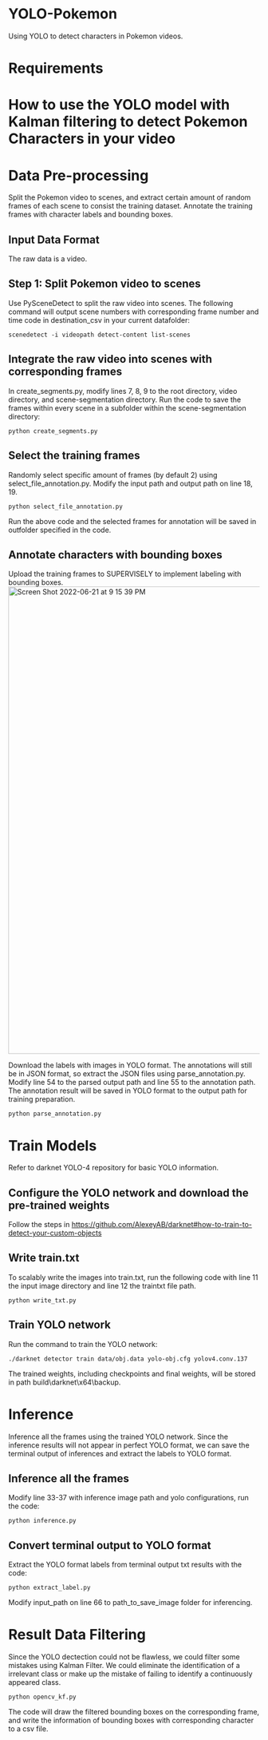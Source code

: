 # YOLO-Pokemon
Using YOLO to detect characters in Pokemon videos.

# Requirements

# How to use the YOLO model with Kalman filtering to detect Pokemon Characters in your video

# Data Pre-processing
Split the Pokemon video to scenes, and extract certain amount of random frames of each scene to consist the training dataset. Annotate the training frames with character labels and bounding boxes.

## Input Data Format
The raw data is a video.

## Step 1: Split Pokemon video to scenes
Use PySceneDetect to split the raw video into scenes. The following command will output scene numbers with corresponding frame number and time code in destination_csv in your current datafolder:

```
scenedetect -i videopath detect-content list-scenes
```

## Integrate the raw video into scenes with corresponding frames
In create_segments.py, modify lines 7, 8, 9 to the root directory, video directory, and scene-segmentation directory. Run the code to save the frames within every scene in a subfolder within the scene-segmentation directory:

```
python create_segments.py
```

## Select the training frames
Randomly select specific amount of frames (by default 2) using select_file_annotation.py. Modify the input path and output path on line 18, 19.
```
python select_file_annotation.py
```
Run the above code and the selected frames for annotation will be saved in outfolder specified in the code.

## Annotate characters with bounding boxes
Upload the training frames to SUPERVISELY to implement labeling with bounding boxes.
<img width="936" alt="Screen Shot 2022-06-21 at 9 15 39 PM" src="https://user-images.githubusercontent.com/80933162/174942143-f041bd91-1e3d-4741-b69d-d7eec771fd07.png">

Download the labels with images in YOLO format. The annotations will still be in JSON format, so extract the JSON files using parse_annotation.py. Modify line 54 to the parsed output path and line 55 to the annotation path. The annotation result will be saved in YOLO format to the output path for training preparation.
```
python parse_annotation.py
```

# Train Models
Refer to darknet YOLO-4 repository for basic YOLO information.

## Configure the YOLO network and download the pre-trained weights
Follow the steps in https://github.com/AlexeyAB/darknet#how-to-train-to-detect-your-custom-objects

## Write train.txt
To scalably write the images into train.txt, run the following code with line 11 the input image directory and line 12 the traintxt file path.
```
python write_txt.py
```

## Train YOLO network
Run the command to train the YOLO network:
```
./darknet detector train data/obj.data yolo-obj.cfg yolov4.conv.137
```
The trained weights, including checkpoints and final weights, will be stored in path build\darknet\x64\backup\.

# Inference
Inference all the frames using the trained YOLO network. Since the inference results will not appear in perfect YOLO format, we can save the terminal output of inferences and extract the labels to YOLO format.

## Inference all the frames
Modify line 33-37 with inference image path and yolo configurations, run the code:
```
python inference.py
```

## Convert terminal output to YOLO format
Extract the YOLO format labels from terminal output txt results with the code:
```
python extract_label.py
```
Modify input_path on line 66 to path_to_save_image folder for inferencing.

# Result Data Filtering
Since the YOLO dectection could not be flawless, we could filter some mistakes using Kalman Filter. We could eliminate the identification of a irrelevant class or make up the mistake of failing to identify a continuously appeared class.
```
python opencv_kf.py
```
The code will draw the filtered bounding boxes on the corresponding frame, and write the information of bounding boxes with corresponding character to a csv file.
